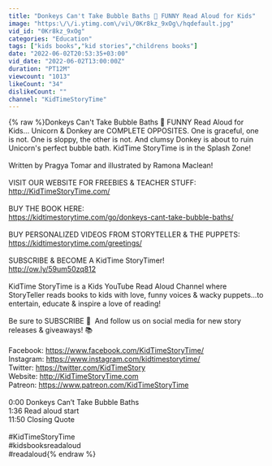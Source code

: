 ```yaml
---
title: "Donkeys Can't Take Bubble Baths 🦄 FUNNY Read Aloud for Kids"
image: "https:\/\/i.ytimg.com\/vi\/0Kr8kz_9xOg\/hqdefault.jpg"
vid_id: "0Kr8kz_9xOg"
categories: "Education"
tags: ["kids books","kid stories","childrens books"]
date: "2022-06-02T20:53:35+03:00"
vid_date: "2022-06-02T13:00:00Z"
duration: "PT12M"
viewcount: "1013"
likeCount: "34"
dislikeCount: ""
channel: "KidTimeStoryTime"
---
```

{% raw %}Donkeys Can't Take Bubble Baths 🦄 FUNNY Read Aloud for Kids... Unicorn &amp; Donkey are COMPLETE OPPOSITES. One is graceful, one is not. One is sloppy, the other is not. And clumsy Donkey is about to ruin Unicorn's perfect bubble bath. KidTime StoryTime is in the Splash Zone!<br /><br />Written by Pragya Tomar and illustrated by Ramona Maclean!<br /><br />VISIT OUR WEBSITE FOR FREEBIES &amp; TEACHER STUFF:<br /><a rel="nofollow" target="blank" href="http://KidTimeStoryTime.com/">http://KidTimeStoryTime.com/</a><br /><br />BUY THE BOOK HERE:<br /><a rel="nofollow" target="blank" href="https://kidtimestorytime.com/go/donkeys-cant-take-bubble-baths/">https://kidtimestorytime.com/go/donkeys-cant-take-bubble-baths/</a><br /><br />BUY PERSONALIZED VIDEOS FROM STORYTELLER &amp; THE PUPPETS:<br /><a rel="nofollow" target="blank" href="https://kidtimestorytime.com/greetings/">https://kidtimestorytime.com/greetings/</a><br /><br />SUBSCRIBE &amp; BECOME A KidTime StoryTimer! <br /><a rel="nofollow" target="blank" href="http://ow.ly/59um50zq812">http://ow.ly/59um50zq812</a><br /><br />KidTime StoryTime is a Kids YouTube Read Aloud Channel where StoryTeller reads books to kids with love, funny voices &amp; wacky puppets...to entertain, educate &amp; inspire a love of reading! <br /><br />Be sure to SUBSCRIBE 🥰  And follow us on social media for new story releases &amp; giveaways! 📚<br /><br />Facebook: <a rel="nofollow" target="blank" href="https://www.facebook.com/KidTimeStoryTime/">https://www.facebook.com/KidTimeStoryTime/</a><br />Instagram: <a rel="nofollow" target="blank" href="https://www.instagram.com/kidtimestorytime/">https://www.instagram.com/kidtimestorytime/</a><br />Twitter: <a rel="nofollow" target="blank" href="https://twitter.com/KidTimeStory">https://twitter.com/KidTimeStory</a><br />Website: <a rel="nofollow" target="blank" href="http://KidTimeStoryTime.com">http://KidTimeStoryTime.com</a><br />Patreon: <a rel="nofollow" target="blank" href="https://www.patreon.com/KidTimeStoryTime">https://www.patreon.com/KidTimeStoryTime</a><br /><br />0:00 Donkeys Can’t Take Bubble Baths<br />1:36 Read aloud start<br />11:50 Closing Quote<br /><br />#KidTimeStoryTime<br />#kidsbooksreadaloud<br />#readaloud{% endraw %}
